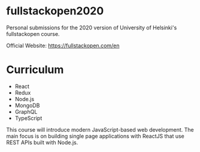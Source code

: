 # fullstackopen2020
Personal submissions for the 2020 version of University of Helsinki's fullstackopen course.

Official Website: https://fullstackopen.com/en

# Curriculum

- React
- Redux
- Node.js
- MongoDB
- GraphQL
- TypeScript

This course will introduce modern JavaScript-based web development. The main focus is on building single page applications with ReactJS that use REST APIs built with Node.js.
